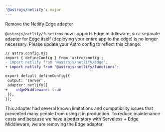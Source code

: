 ```yaml
---
'@astrojs/netlify': major
---
```


Remove the Netlify Edge adapter

 `@astrojs/netlify/functions` now supports Edge middleware, so a separate adapter for Edge itself (deploying your entire app to the edge) is no longer necessary. Please update your Astro config to reflect this change:

 ```diff
 // astro.config.mjs
import { defineConfig } from 'astro/config';
- import netlify from '@astrojs/netlify/edge';
+ import netlify from '@astrojs/netlify/functions';

export default defineConfig({
  output: 'server',
  adapter: netlify({
+    edgeMiddleware: true
  }),
});
```

This adapter had several known limitations and compatibility issues that prevented many people from using it in production. To reduce maintenance costs and because we have a better story with Serveless + Edge Middleware, we are removing the Edge adapter.
